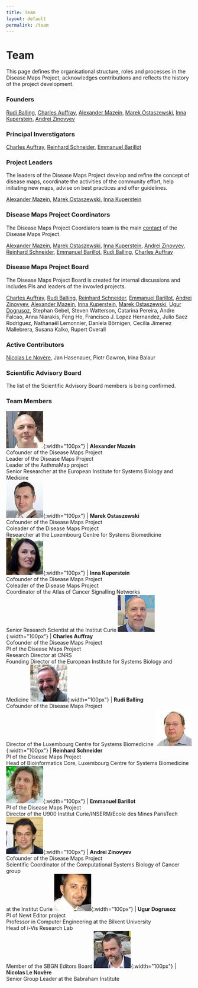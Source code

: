 ```yaml
---
title: Team
layout: default
permalink: /team
---
```


# Team

This page defines the organisational structure, roles and processes in the  Disease Maps Project, acknowledges contributions and reflects the history of the project development.

### Founders

[Rudi Balling](#RudiBalling), [Charles Auffray](#CharlesAuffray), [Alexander Mazein](#AlexanderMazein), [Marek Ostaszewski](#MarekOstaszewski), [Inna Kuperstein](#InnaKuperstein), [Andrei Zinovyev](#AndreiZinovyev)  

### Principal Inverstigators

[Charles Auffray](#CharlesAuffray), [Reinhard Schneider](#ReinhardSchneider), [Emmanuel Barillot](#EmmanuelBarillot)  

### Project Leaders

The leaders of the Disease Maps Project develop and refine the concept of disease maps, coordinate the activities of the community effort, help initiating new maps, advise on best practices and offer guidelines.  

[Alexander Mazein](#AlexanderMazein), [Marek Ostaszewski](#MarekOstaszewski), [Inna Kuperstein](#InnaKuperstein)  

### Disease Maps Project Coordinators

The Disease Maps Project Coordiators team is the main [contact](/contact) of the Disease Maps Project.  

[Alexander Mazein](#AlexanderMazein), [Marek Ostaszewski](#MarekOstaszewski), [Inna Kuperstein](#InnaKuperstein), [Andrei Zinovyev](#AndreiZinovyev), [Reinhard Schneider](#ReinhardSchneider), [Emmanuel Barillot](#EmmanuelBarillot), [Rudi Balling](#RudiBalling), [Charles Auffray](#CharlesAuffray)  

### Disease Maps Project Board

The Disease Maps Project Board is created for internal discussions and includes PIs and leaders of the invovled projects.  

[Charles Auffray](#CharlesAuffray), [Rudi Balling](#RudiBalling), [Reinhard Schneider](#ReinhardSchneider), [Emmanuel Barillot](#EmmanuelBarillot), [Andrei Zinovyev](#AndreiZinovyev), [Alexander Mazein](#AlexanderMazein), [Inna Kuperstein](#InnaKuperstein), [Marek Ostaszewski](#MarekOstaszewski), [Ugur Dogrusoz](#UgurDogrusoz), Stephan Gebel, Steven Watterson, Catarina Pereira, Andre Falcao, Anna Niarakis, Feng He, Francisco J. Lopez Hernandez, Julio Saez Rodriguez, Nathanaël Lemonnier, Daniela Börnigen, Cecilia Jimenez Mallebrera, Susana Kalko, Rupert Overall  

### Active Contributors

[Nicolas Le Novère](#NicolasLeNovere), Jan Hasenauer, Piotr Gawron, Irina Balaur  

### Scientific Advisory Board

The list of the Scientific Advisory Board members is being confirmed.  

### Team Members

![](/images/team/AlexanderMazein.jpg){:width="100px"} | <a id="AlexanderMazein"><strong>Alexander Mazein</strong></a><br />Cofounder of the Disease Maps Project<br />Leader of the Disease Maps Project<br />Leader of the AsthmaMap project<br />Senior Researcher at the European Institute for Systems Biology and Medicine  
![](/images/team/MarekOstaszewski.jpg){:width="100px"} | <a id="MarekOstaszewski"><strong>Marek Ostaszewski</strong></a><br />Cofounder of the Disease Maps Project<br />Coleader of the Disease Maps Project<br />Researcher at the Luxembourg Centre for Systems Biomedicine
![](/images/team/InnaKuperstein.jpg){:width="100px"} | <a id="InnaKuperstein"><strong>Inna Kuperstein</strong></a><br />Cofounder of the Disease Maps Project<br />Coleader of the Disease Maps Project<br />Coordinator of the Atlas of Cancer Signalling Networks<br />Senior Research Scientist at the Institut Curie
![](/images/team/CharlesAuffray.jpg){:width="100px"} | <a id="CharlesAuffray"><strong>Charles Auffray</strong></a><br />Cofounder of the Disease Maps Project<br />PI of the Disease Maps Project<br />Research Director at CNRS<br />Founding Director of the European Institute for Systems Biology and Medicine
![](/images/team/RudiBalling.jpg){:width="100px"} | <a id="RudiBalling"><strong>Rudi Balling</strong></a><br />Cofounder of the Disease Maps Project<br />Director of the Luxembourg Centre for Systems Biomedicine
![](/images/team/ReinhardSchneider.jpg){:width="100px"} | <a id="ReinhardSchneider"><strong>Reinhard Schneider</strong></a><br />PI of the Disease Maps Project<br />Head of Bioinformatics Core, Luxembourg Centre for Systems Biomedicine
![](/images/team/EmmanuelBarillot.jpg){:width="100px"} | <a id="EmmanuelBarillot"><strong>Emmanuel Barillot</strong></a><br />PI of the Disease Maps Project<br />Director of the U900 Institut Curie/INSERM/Ecole des Mines ParisTech
![](/images/team/AndreiZinovyev.jpg){:width="100px"} | <a id="AndreiZinovyev"><strong>Andrei Zinovyev</strong></a><br />Cofounder of the Disease Maps Project<br />Scientific Coordinator of the Computational Systems Biology of Cancer group<br />at the Institut Curie
![](/images/team/UgurDogrusoz.jpg){:width="100px"} | <a id="UgurDogrusoz"><strong>Ugur Dogrusoz</strong></a><br />PI of Newt Editor project<br />Professor in Computer Engineering at the Bilkent University<br />Head of i-Vis Research Lab<br />Member of the SBGN Editors Board
![](/images/team/NicolasLeNovere.jpg){:width="100px"} | <a id="NicolasLeNovere"><strong>Nicolas Le Novère</strong></a><br />Senior Group Leader at the Babraham Institute






